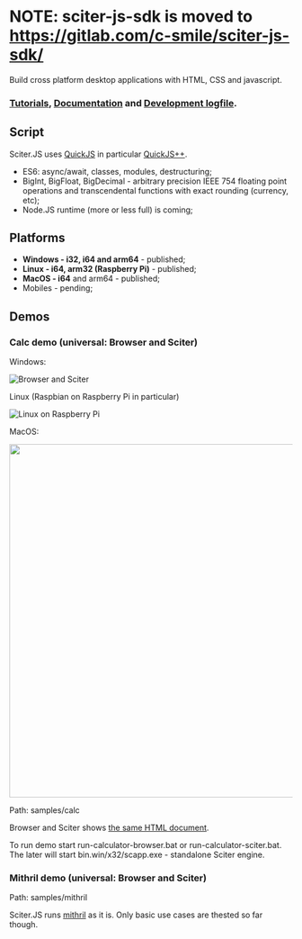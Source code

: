 # NOTE: sciter-js-sdk is moved to https://gitlab.com/c-smile/sciter-js-sdk/


Build cross platform desktop applications with HTML, CSS and javascript.

### [Tutorials](https://sciter.com/tutorials/), [Documentation](docs/md/README.md) and [Development logfile](logfile.md).

## Script

Sciter.JS uses [QuickJS](https://bellard.org/quickjs/) in particular [QuickJS++](https://github.com/c-smile/quickjspp).

* ES6: async/await, classes, modules, destructuring;
* BigInt, BigFloat, BigDecimal - arbitrary precision IEEE 754 floating point operations and transcendental functions with exact rounding (currency, etc);
* Node.JS runtime (more or less full) is coming; 

## Platforms

* **Windows - i32, i64 and arm64** - published;
* **Linux - i64, arm32 (Raspberry Pi)** - published;
* **MacOS - i64** and arm64 - published;
* Mobiles - pending;

## Demos

### Calc demo (universal: Browser and Sciter)

Windows:

![Browser and Sciter](https://sciter.com/wp-content/uploads/2020/10/Sciter.JS.Calc_-e1602390091709.png)

Linux (Raspbian on Raspberry Pi in particular)

![Linux on Raspberry Pi](https://sciter.com/wp-content/uploads/2020/10/sjs-rpi.png)

MacOS:

<img src="https://sciter.com/wp-content/uploads/2021/11/calc-macos.png" width="628">

Path: samples/calc

Browser and Sciter shows [the same HTML document](https://github.com/c-smile/sciter-js-sdk/blob/main/samples/calc/index.html).

To run demo start run-calculator-browser.bat or run-calculator-sciter.bat. The later will start bin.win/x32/scapp.exe - standalone Sciter engine.

### Mithril demo (universal: Browser and Sciter)

Path: samples/mithril

Sciter.JS runs [mithril](https://mithril.js.org) as it is. Only basic use cases are thested so far though.
